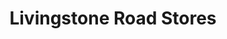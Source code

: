 ---
title: "Livingstone Road Stores"
url: /gravesend/livingstone-road-stores/
shop: Lebensmittel
---
